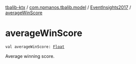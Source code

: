 [tbalib-ktx](../../index.md) / [com.npmanos.tbalib.model](../index.md) / [EventInsights2017](index.md) / [averageWinScore](./average-win-score.md)

# averageWinScore

`val averageWinScore: `[`Float`](https://kotlinlang.org/api/latest/jvm/stdlib/kotlin/-float/index.html)

Average winning score.

